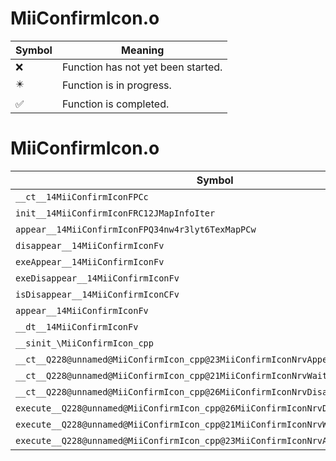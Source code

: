 # MiiConfirmIcon.o
| Symbol | Meaning 
| ------------- | ------------- 
| :x: | Function has not yet been started. 
| :eight_pointed_black_star: | Function is in progress. 
| :white_check_mark: | Function is completed. 


# MiiConfirmIcon.o
| Symbol | Decompiled? |
| ------------- | ------------- |
| `__ct__14MiiConfirmIconFPCc` | :x: |
| `init__14MiiConfirmIconFRC12JMapInfoIter` | :x: |
| `appear__14MiiConfirmIconFPQ34nw4r3lyt6TexMapPCw` | :x: |
| `disappear__14MiiConfirmIconFv` | :x: |
| `exeAppear__14MiiConfirmIconFv` | :x: |
| `exeDisappear__14MiiConfirmIconFv` | :x: |
| `isDisappear__14MiiConfirmIconCFv` | :x: |
| `appear__14MiiConfirmIconFv` | :x: |
| `__dt__14MiiConfirmIconFv` | :x: |
| `__sinit_\MiiConfirmIcon_cpp` | :x: |
| `__ct__Q228@unnamed@MiiConfirmIcon_cpp@23MiiConfirmIconNrvAppearFv` | :x: |
| `__ct__Q228@unnamed@MiiConfirmIcon_cpp@21MiiConfirmIconNrvWaitFv` | :x: |
| `__ct__Q228@unnamed@MiiConfirmIcon_cpp@26MiiConfirmIconNrvDisappearFv` | :x: |
| `execute__Q228@unnamed@MiiConfirmIcon_cpp@26MiiConfirmIconNrvDisappearCFP5Spine` | :x: |
| `execute__Q228@unnamed@MiiConfirmIcon_cpp@21MiiConfirmIconNrvWaitCFP5Spine` | :x: |
| `execute__Q228@unnamed@MiiConfirmIcon_cpp@23MiiConfirmIconNrvAppearCFP5Spine` | :x: |
